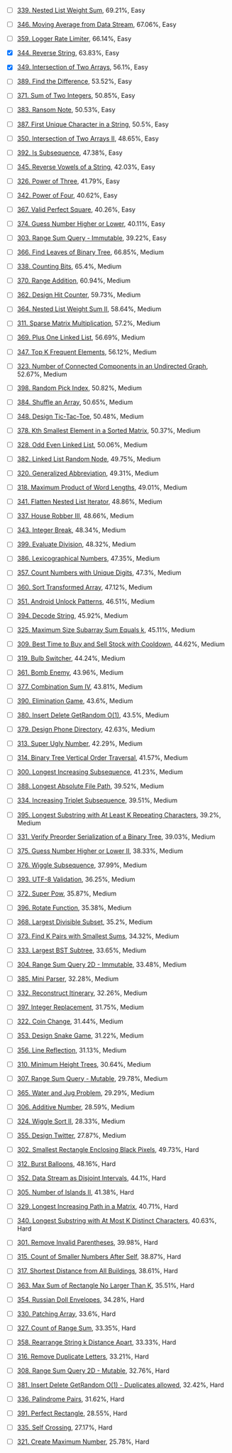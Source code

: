 - [ ] [339. Nested List Weight Sum](https://leetcode.com/problems/nested-list-weight-sum/), 69.21%, Easy

- [ ] [346. Moving Average from Data Stream](https://leetcode.com/problems/moving-average-from-data-stream/), 67.06%, Easy

- [ ] [359. Logger Rate Limiter](https://leetcode.com/problems/logger-rate-limiter/), 66.14%, Easy

- [x] [344. Reverse String](https://leetcode.com/problems/reverse-string/), 63.83%, Easy

- [x] [349. Intersection of Two Arrays](https://leetcode.com/problems/intersection-of-two-arrays/), 56.1%, Easy

- [ ] [389. Find the Difference](https://leetcode.com/problems/find-the-difference/), 53.52%, Easy

- [ ] [371. Sum of Two Integers](https://leetcode.com/problems/sum-of-two-integers/), 50.85%, Easy

- [ ] [383. Ransom Note](https://leetcode.com/problems/ransom-note/), 50.53%, Easy

- [ ] [387. First Unique Character in a String](https://leetcode.com/problems/first-unique-character-in-a-string/), 50.5%, Easy

- [ ] [350. Intersection of Two Arrays II](https://leetcode.com/problems/intersection-of-two-arrays-ii/), 48.65%, Easy

- [ ] [392. Is Subsequence](https://leetcode.com/problems/is-subsequence/), 47.38%, Easy

- [ ] [345. Reverse Vowels of a String](https://leetcode.com/problems/reverse-vowels-of-a-string/), 42.03%, Easy

- [ ] [326. Power of Three](https://leetcode.com/problems/power-of-three/), 41.79%, Easy

- [ ] [342. Power of Four](https://leetcode.com/problems/power-of-four/), 40.62%, Easy

- [ ] [367. Valid Perfect Square](https://leetcode.com/problems/valid-perfect-square/), 40.26%, Easy

- [ ] [374. Guess Number Higher or Lower](https://leetcode.com/problems/guess-number-higher-or-lower/), 40.11%, Easy

- [ ] [303. Range Sum Query - Immutable](https://leetcode.com/problems/range-sum-query-immutable/), 39.22%, Easy

- [ ] [366. Find Leaves of Binary Tree](https://leetcode.com/problems/find-leaves-of-binary-tree/), 66.85%, Medium

- [ ] [338. Counting Bits](https://leetcode.com/problems/counting-bits/), 65.4%, Medium

- [ ] [370. Range Addition](https://leetcode.com/problems/range-addition/), 60.94%, Medium

- [ ] [362. Design Hit Counter](https://leetcode.com/problems/design-hit-counter/), 59.73%, Medium

- [ ] [364. Nested List Weight Sum II](https://leetcode.com/problems/nested-list-weight-sum-ii/), 58.64%, Medium

- [ ] [311. Sparse Matrix Multiplication](https://leetcode.com/problems/sparse-matrix-multiplication/), 57.2%, Medium

- [ ] [369. Plus One Linked List](https://leetcode.com/problems/plus-one-linked-list/), 56.69%, Medium

- [ ] [347. Top K Frequent Elements](https://leetcode.com/problems/top-k-frequent-elements/), 56.12%, Medium

- [ ] [323. Number of Connected Components in an Undirected Graph](https://leetcode.com/problems/number-of-connected-components-in-an-undirected-graph/), 52.67%, Medium

- [ ] [398. Random Pick Index](https://leetcode.com/problems/random-pick-index/), 50.82%, Medium

- [ ] [384. Shuffle an Array](https://leetcode.com/problems/shuffle-an-array/), 50.65%, Medium

- [ ] [348. Design Tic-Tac-Toe](https://leetcode.com/problems/design-tic-tac-toe/), 50.48%, Medium

- [ ] [378. Kth Smallest Element in a Sorted Matrix](https://leetcode.com/problems/kth-smallest-element-in-a-sorted-matrix/), 50.37%, Medium

- [ ] [328. Odd Even Linked List](https://leetcode.com/problems/odd-even-linked-list/), 50.06%, Medium

- [ ] [382. Linked List Random Node](https://leetcode.com/problems/linked-list-random-node/), 49.75%, Medium

- [ ] [320. Generalized Abbreviation](https://leetcode.com/problems/generalized-abbreviation/), 49.31%, Medium

- [ ] [318. Maximum Product of Word Lengths](https://leetcode.com/problems/maximum-product-of-word-lengths/), 49.01%, Medium

- [ ] [341. Flatten Nested List Iterator](https://leetcode.com/problems/flatten-nested-list-iterator/), 48.86%, Medium

- [ ] [337. House Robber III](https://leetcode.com/problems/house-robber-iii/), 48.66%, Medium

- [ ] [343. Integer Break](https://leetcode.com/problems/integer-break/), 48.34%, Medium

- [ ] [399. Evaluate Division](https://leetcode.com/problems/evaluate-division/), 48.32%, Medium

- [ ] [386. Lexicographical Numbers](https://leetcode.com/problems/lexicographical-numbers/), 47.35%, Medium

- [ ] [357. Count Numbers with Unique Digits](https://leetcode.com/problems/count-numbers-with-unique-digits/), 47.3%, Medium

- [ ] [360. Sort Transformed Array](https://leetcode.com/problems/sort-transformed-array/), 47.12%, Medium

- [ ] [351. Android Unlock Patterns](https://leetcode.com/problems/android-unlock-patterns/), 46.51%, Medium

- [ ] [394. Decode String](https://leetcode.com/problems/decode-string/), 45.92%, Medium

- [ ] [325. Maximum Size Subarray Sum Equals k](https://leetcode.com/problems/maximum-size-subarray-sum-equals-k/), 45.11%, Medium

- [ ] [309. Best Time to Buy and Sell Stock with Cooldown](https://leetcode.com/problems/best-time-to-buy-and-sell-stock-with-cooldown/), 44.62%, Medium

- [ ] [319. Bulb Switcher](https://leetcode.com/problems/bulb-switcher/), 44.24%, Medium

- [ ] [361. Bomb Enemy](https://leetcode.com/problems/bomb-enemy/), 43.96%, Medium

- [ ] [377. Combination Sum IV](https://leetcode.com/problems/combination-sum-iv/), 43.81%, Medium

- [ ] [390. Elimination Game](https://leetcode.com/problems/elimination-game/), 43.6%, Medium

- [ ] [380. Insert Delete GetRandom O(1)](https://leetcode.com/problems/insert-delete-getrandom-o1/), 43.5%, Medium

- [ ] [379. Design Phone Directory](https://leetcode.com/problems/design-phone-directory/), 42.63%, Medium

- [ ] [313. Super Ugly Number](https://leetcode.com/problems/super-ugly-number/), 42.29%, Medium

- [ ] [314. Binary Tree Vertical Order Traversal](https://leetcode.com/problems/binary-tree-vertical-order-traversal/), 41.57%, Medium

- [ ] [300. Longest Increasing Subsequence](https://leetcode.com/problems/longest-increasing-subsequence/), 41.23%, Medium

- [ ] [388. Longest Absolute File Path](https://leetcode.com/problems/longest-absolute-file-path/), 39.52%, Medium

- [ ] [334. Increasing Triplet Subsequence](https://leetcode.com/problems/increasing-triplet-subsequence/), 39.51%, Medium

- [ ] [395. Longest Substring with At Least K Repeating Characters](https://leetcode.com/problems/longest-substring-with-at-least-k-repeating-characters/), 39.2%, Medium

- [ ] [331. Verify Preorder Serialization of a Binary Tree](https://leetcode.com/problems/verify-preorder-serialization-of-a-binary-tree/), 39.03%, Medium

- [ ] [375. Guess Number Higher or Lower II](https://leetcode.com/problems/guess-number-higher-or-lower-ii/), 38.33%, Medium

- [ ] [376. Wiggle Subsequence](https://leetcode.com/problems/wiggle-subsequence/), 37.99%, Medium

- [ ] [393. UTF-8 Validation](https://leetcode.com/problems/utf-8-validation/), 36.25%, Medium

- [ ] [372. Super Pow](https://leetcode.com/problems/super-pow/), 35.87%, Medium

- [ ] [396. Rotate Function](https://leetcode.com/problems/rotate-function/), 35.38%, Medium

- [ ] [368. Largest Divisible Subset](https://leetcode.com/problems/largest-divisible-subset/), 35.2%, Medium

- [ ] [373. Find K Pairs with Smallest Sums](https://leetcode.com/problems/find-k-pairs-with-smallest-sums/), 34.32%, Medium

- [ ] [333. Largest BST Subtree](https://leetcode.com/problems/largest-bst-subtree/), 33.65%, Medium

- [ ] [304. Range Sum Query 2D - Immutable](https://leetcode.com/problems/range-sum-query-2d-immutable/), 33.48%, Medium

- [ ] [385. Mini Parser](https://leetcode.com/problems/mini-parser/), 32.28%, Medium

- [ ] [332. Reconstruct Itinerary](https://leetcode.com/problems/reconstruct-itinerary/), 32.26%, Medium

- [ ] [397. Integer Replacement](https://leetcode.com/problems/integer-replacement/), 31.75%, Medium

- [ ] [322. Coin Change](https://leetcode.com/problems/coin-change/), 31.44%, Medium

- [ ] [353. Design Snake Game](https://leetcode.com/problems/design-snake-game/), 31.22%, Medium

- [ ] [356. Line Reflection](https://leetcode.com/problems/line-reflection/), 31.13%, Medium

- [ ] [310. Minimum Height Trees](https://leetcode.com/problems/minimum-height-trees/), 30.64%, Medium

- [ ] [307. Range Sum Query - Mutable](https://leetcode.com/problems/range-sum-query-mutable/), 29.78%, Medium

- [ ] [365. Water and Jug Problem](https://leetcode.com/problems/water-and-jug-problem/), 29.29%, Medium

- [ ] [306. Additive Number](https://leetcode.com/problems/additive-number/), 28.59%, Medium

- [ ] [324. Wiggle Sort II](https://leetcode.com/problems/wiggle-sort-ii/), 28.33%, Medium

- [ ] [355. Design Twitter](https://leetcode.com/problems/design-twitter/), 27.87%, Medium

- [ ] [302. Smallest Rectangle Enclosing Black Pixels](https://leetcode.com/problems/smallest-rectangle-enclosing-black-pixels/), 49.73%, Hard

- [ ] [312. Burst Balloons](https://leetcode.com/problems/burst-balloons/), 48.16%, Hard

- [ ] [352. Data Stream as Disjoint Intervals](https://leetcode.com/problems/data-stream-as-disjoint-intervals/), 44.1%, Hard

- [ ] [305. Number of Islands II](https://leetcode.com/problems/number-of-islands-ii/), 41.38%, Hard

- [ ] [329. Longest Increasing Path in a Matrix](https://leetcode.com/problems/longest-increasing-path-in-a-matrix/), 40.71%, Hard

- [ ] [340. Longest Substring with At Most K Distinct Characters](https://leetcode.com/problems/longest-substring-with-at-most-k-distinct-characters/), 40.63%, Hard

- [ ] [301. Remove Invalid Parentheses](https://leetcode.com/problems/remove-invalid-parentheses/), 39.98%, Hard

- [ ] [315. Count of Smaller Numbers After Self](https://leetcode.com/problems/count-of-smaller-numbers-after-self/), 38.87%, Hard

- [ ] [317. Shortest Distance from All Buildings](https://leetcode.com/problems/shortest-distance-from-all-buildings/), 38.61%, Hard

- [ ] [363. Max Sum of Rectangle No Larger Than K](https://leetcode.com/problems/max-sum-of-rectangle-no-larger-than-k/), 35.51%, Hard

- [ ] [354. Russian Doll Envelopes](https://leetcode.com/problems/russian-doll-envelopes/), 34.28%, Hard

- [ ] [330. Patching Array](https://leetcode.com/problems/patching-array/), 33.6%, Hard

- [ ] [327. Count of Range Sum](https://leetcode.com/problems/count-of-range-sum/), 33.35%, Hard

- [ ] [358. Rearrange String k Distance Apart](https://leetcode.com/problems/rearrange-string-k-distance-apart/), 33.33%, Hard

- [ ] [316. Remove Duplicate Letters](https://leetcode.com/problems/remove-duplicate-letters/), 33.21%, Hard

- [ ] [308. Range Sum Query 2D - Mutable](https://leetcode.com/problems/range-sum-query-2d-mutable/), 32.76%, Hard

- [ ] [381. Insert Delete GetRandom O(1) - Duplicates allowed](https://leetcode.com/problems/insert-delete-getrandom-o1-duplicates-allowed/), 32.42%, Hard

- [ ] [336. Palindrome Pairs](https://leetcode.com/problems/palindrome-pairs/), 31.62%, Hard

- [ ] [391. Perfect Rectangle](https://leetcode.com/problems/perfect-rectangle/), 28.55%, Hard

- [ ] [335. Self Crossing](https://leetcode.com/problems/self-crossing/), 27.17%, Hard

- [ ] [321. Create Maximum Number](https://leetcode.com/problems/create-maximum-number/), 25.78%, Hard

